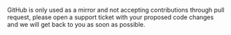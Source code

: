 GitHub is only used as a mirror and not accepting contributions through pull request, please open a support ticket with your proposed code changes and we will get back to you as soon as possible. 
